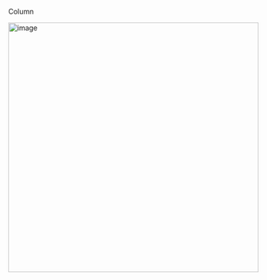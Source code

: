 Column

<img width="502" alt="image" src="https://github.com/Andrey11ewf/proekt/assets/147238274/573ffe94-d89f-4dab-b13b-9f643437708e">
